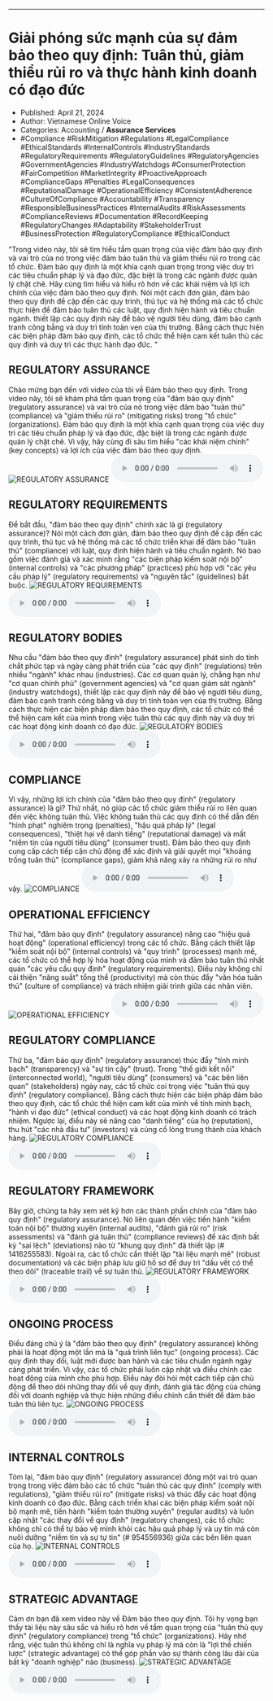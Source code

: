 
---

# Giải phóng sức mạnh của sự đảm bảo theo quy định: Tuân thủ, giảm thiểu rủi ro và thực hành kinh doanh có đạo đức

- Published: April 21, 2024
- Author: Vietnamese Online Voice
- Categories: Accounting / **Assurance Services**
- #Compliance #RiskMitigation #Regulations #LegalCompliance #EthicalStandards #InternalControls #IndustryStandards #RegulatoryRequirements #RegulatoryGuidelines #RegulatoryAgencies #GovernmentAgencies #IndustryWatchdogs #ConsumerProtection #FairCompetition #MarketIntegrity #ProactiveApproach #ComplianceGaps #Penalties #LegalConsequences #ReputationalDamage #OperationalEfficiency #ConsistentAdherence #CultureOfCompliance #Accountability #Transparency #ResponsibleBusinessPractices #InternalAudits #RiskAssessments #ComplianceReviews #Documentation #RecordKeeping #RegulatoryChanges #Adaptability #StakeholderTrust #BusinessProtection #RegulatoryCompliance #EthicalConduct

"Trong video này, tôi sẽ tìm hiểu tầm quan trọng của việc đảm bảo quy định và vai trò của nó trong việc đảm bảo tuân thủ và giảm thiểu rủi ro trong các tổ chức. Đảm bảo quy định là một khía cạnh quan trọng trong việc duy trì các tiêu chuẩn pháp lý và đạo đức, đặc biệt là trong các ngành được quản lý chặt chẽ. Hãy cùng tìm hiểu và hiểu rõ hơn về các khái niệm và lợi ích chính của việc đảm bảo theo quy định. Nói một cách đơn giản, đảm bảo theo quy định đề cập đến các quy trình, thủ tục và hệ thống mà các tổ chức thực hiện để đảm bảo tuân thủ các luật, quy định hiện hành và tiêu chuẩn ngành. thiết lập các quy định này để bảo vệ người tiêu dùng, đảm bảo cạnh tranh công bằng và duy trì tính toàn vẹn của thị trường. Bằng cách thực hiện các biện pháp đảm bảo quy định, các tổ chức thể hiện cam kết tuân thủ các quy định và duy trì các thực hành đạo đức. "


## REGULATORY ASSURANCE

Chào mừng bạn đến với video của tôi về Đảm bảo theo quy định. Trong video này, tôi sẽ khám phá tầm quan trọng của "đảm bảo quy định" (regulatory assurance) và vai trò của nó trong việc đảm bảo "tuân thủ" (compliance) và "giảm thiểu rủi ro" (mitigating risks) trong "tổ chức" (organizations). Đảm bảo quy định là một khía cạnh quan trọng của việc duy trì các tiêu chuẩn pháp lý và đạo đức, đặc biệt là trong các ngành được quản lý chặt chẽ. Vì vậy, hãy cùng đi sâu tìm hiểu "các khái niệm chính" (key concepts) và lợi ích của việc đảm bảo theo quy định.
![REGULATORY ASSURANCE](https://http-archiver-apis-production-80.schnworks.com/storage/images/transitions/2024-04-21/transition-12378953336-Montserrat-Thin-9C27B0.jpg)
<audio controls>
    <source src="https://http-archiver-apis-production-80.schnworks.com/storage/audio/file-78336910788.mp3" type="audio/mpeg">
</audio>



## REGULATORY REQUIREMENTS

Để bắt đầu, "đảm bảo theo quy định" chính xác là gì (regulatory assurance)? Nói một cách đơn giản, đảm bảo theo quy định đề cập đến các quy trình, thủ tục và hệ thống mà các tổ chức triển khai để đảm bảo "tuân thủ" (compliance) với luật, quy định hiện hành và tiêu chuẩn ngành. Nó bao gồm việc đánh giá và xác minh rằng "các biện pháp kiểm soát nội bộ" (internal controls) và "các phương pháp" (practices) phù hợp với "các yêu cầu pháp lý" (regulatory requirements) và "nguyên tắc" (guidelines) bắt buộc.
![REGULATORY REQUIREMENTS](https://http-archiver-apis-production-80.schnworks.com/storage/images/transitions/2024-04-21/transition-3997350025-Montserrat-SemiBold-283593.jpg)
<audio controls>
    <source src="https://http-archiver-apis-production-80.schnworks.com/storage/audio/file-37485030876.mp3" type="audio/mpeg">
</audio>



## REGULATORY BODIES

Nhu cầu "đảm bảo theo quy định" (regulatory assurance) phát sinh do tính chất phức tạp và ngày càng phát triển của "các quy định" (regulations) trên nhiều "ngành" khác nhau (industries). Các cơ quan quản lý, chẳng hạn như "cơ quan chính phủ" (government agencies) và "cơ quan giám sát ngành" (industry watchdogs), thiết lập các quy định này để bảo vệ người tiêu dùng, đảm bảo cạnh tranh công bằng và duy trì tính toàn vẹn của thị trường. Bằng cách thực hiện các biện pháp đảm bảo theo quy định, các tổ chức có thể thể hiện cam kết của mình trong việc tuân thủ các quy định này và duy trì các hoạt động kinh doanh có đạo đức.
![REGULATORY BODIES](https://http-archiver-apis-production-80.schnworks.com/storage/images/transitions/2024-04-21/transition-12193377445-Montserrat-SemiBold-512DA8.jpg)
<audio controls>
    <source src="https://http-archiver-apis-production-80.schnworks.com/storage/audio/file-37558808536.mp3" type="audio/mpeg">
</audio>



## COMPLIANCE

Vì vậy, những lợi ích chính của "đảm bảo theo quy định" (regulatory assurance) là gì? Thứ nhất, nó giúp các tổ chức giảm thiểu rủi ro liên quan đến việc không tuân thủ. Việc không tuân thủ các quy định có thể dẫn đến "hình phạt" nghiêm trọng (penalties), "hậu quả pháp lý" (legal consequences), "thiệt hại về danh tiếng" (reputational damage) và mất "niềm tin của người tiêu dùng" (consumer trust). Đảm bảo theo quy định cung cấp cách tiếp cận chủ động để xác định và giải quyết mọi "khoảng trống tuân thủ" (compliance gaps), giảm khả năng xảy ra những rủi ro như vậy.
![COMPLIANCE](https://http-archiver-apis-production-80.schnworks.com/storage/images/transitions/2024-04-21/transition--6763677396-Montserrat-Regular-1A237E.jpg)
<audio controls>
    <source src="https://http-archiver-apis-production-80.schnworks.com/storage/audio/file-52059842363.mp3" type="audio/mpeg">
</audio>



## OPERATIONAL EFFICIENCY

Thứ hai, "đảm bảo quy định" (regulatory assurance) nâng cao "hiệu quả hoạt động" (operational efficiency) trong các tổ chức. Bằng cách thiết lập "kiểm soát nội bộ" (internal controls) và "quy trình" (processes) mạnh mẽ, các tổ chức có thể hợp lý hóa hoạt động của mình và đảm bảo tuân thủ nhất quán "các yêu cầu quy định" (regulatory requirements). Điều này không chỉ cải thiện "năng suất" tổng thể (productivity) mà còn thúc đẩy "văn hóa tuân thủ" (culture of compliance) và trách nhiệm giải trình giữa các nhân viên.
![OPERATIONAL EFFICIENCY](https://http-archiver-apis-production-80.schnworks.com/storage/images/transitions/2024-04-21/transition--2948811164-Montserrat-SemiBold-303F9F.jpg)
<audio controls>
    <source src="https://http-archiver-apis-production-80.schnworks.com/storage/audio/file-6220324587.mp3" type="audio/mpeg">
</audio>



## REGULATORY COMPLIANCE

Thứ ba, "đảm bảo quy định" (regulatory assurance) thúc đẩy "tính minh bạch" (transparency) và "sự tin cậy" (trust). Trong "thế giới kết nối" (interconnected world), "người tiêu dùng" (consumers) và "các bên liên quan" (stakeholders) ngày nay, các tổ chức coi trọng việc "tuân thủ quy định" (regulatory compliance). Bằng cách thực hiện các biện pháp đảm bảo theo quy định, các tổ chức thể hiện cam kết của mình về tính minh bạch, "hành vi đạo đức" (ethical conduct) và các hoạt động kinh doanh có trách nhiệm. Ngược lại, điều này sẽ nâng cao "danh tiếng" của họ (reputation), thu hút "các nhà đầu tư" (investors) và củng cố lòng trung thành của khách hàng.
![REGULATORY COMPLIANCE](https://http-archiver-apis-production-80.schnworks.com/storage/images/transitions/2024-04-21/transition--37773694846-Montserrat-SemiBold-9C27B0.jpg)
<audio controls>
    <source src="https://http-archiver-apis-production-80.schnworks.com/storage/audio/file-13046840343.mp3" type="audio/mpeg">
</audio>



## REGULATORY FRAMEWORK

Bây giờ, chúng ta hãy xem xét kỹ hơn các thành phần chính của "đảm bảo quy định" (regulatory assurance). Nó liên quan đến việc tiến hành "kiểm toán nội bộ" thường xuyên (internal audits), "đánh giá rủi ro" (risk assessments) và "đánh giá tuân thủ" (compliance reviews) để xác định bất kỳ "sai lệch" (deviations) nào từ "khung quy định" đã thiết lập (# 1416255583). Ngoài ra, các tổ chức cần thiết lập "tài liệu mạnh mẽ" (robust documentation) và các biện pháp lưu giữ hồ sơ để duy trì "dấu vết có thể theo dõi" (traceable trail) về sự tuân thủ.
![REGULATORY FRAMEWORK](https://http-archiver-apis-production-80.schnworks.com/storage/images/transitions/2024-04-21/transition-43583750904-Montserrat-SemiBold-283593.jpg)
<audio controls>
    <source src="https://http-archiver-apis-production-80.schnworks.com/storage/audio/file-11456332850.mp3" type="audio/mpeg">
</audio>



## ONGOING PROCESS

Điều đáng chú ý là "đảm bảo theo quy định" (regulatory assurance) không phải là hoạt động một lần mà là "quá trình liên tục" (ongoing process). Các quy định thay đổi, luật mới được ban hành và các tiêu chuẩn ngành ngày càng phát triển. Vì vậy, các tổ chức phải luôn cập nhật và điều chỉnh các hoạt động của mình cho phù hợp. Điều này đòi hỏi một cách tiếp cận chủ động để theo dõi những thay đổi về quy định, đánh giá tác động của chúng đối với doanh nghiệp và thực hiện những điều chỉnh cần thiết để đảm bảo tuân thủ liên tục.
![ONGOING PROCESS](https://http-archiver-apis-production-80.schnworks.com/storage/images/transitions/2024-04-21/transition-34283312732-Montserrat-SemiBold-880E4F.jpg)
<audio controls>
    <source src="https://http-archiver-apis-production-80.schnworks.com/storage/audio/file-3763209639.mp3" type="audio/mpeg">
</audio>



## INTERNAL CONTROLS

Tóm lại, "đảm bảo quy định" (regulatory assurance) đóng một vai trò quan trọng trong việc đảm bảo các tổ chức "tuân thủ các quy định" (comply with regulations), "giảm thiểu rủi ro" (mitigate risks) và thúc đẩy các hoạt động kinh doanh có đạo đức. Bằng cách triển khai các biện pháp kiểm soát nội bộ mạnh mẽ, tiến hành "kiểm toán thường xuyên" (regular audits) và luôn cập nhật "các thay đổi về quy định" (regulatory changes), các tổ chức không chỉ có thể tự bảo vệ mình khỏi các hậu quả pháp lý và uy tín mà còn nuôi dưỡng "niềm tin và sự tự tin" (# 954556936) giữa các bên liên quan của họ.
![INTERNAL CONTROLS](https://http-archiver-apis-production-80.schnworks.com/storage/images/transitions/2024-04-21/transition--7650919872-Montserrat-Bold-673AB7.jpg)
<audio controls>
    <source src="https://http-archiver-apis-production-80.schnworks.com/storage/audio/file-52664704162.mp3" type="audio/mpeg">
</audio>



## STRATEGIC ADVANTAGE

Cảm ơn bạn đã xem video này về Đảm bảo theo quy định. Tôi hy vọng bạn thấy tài liệu này sâu sắc và hiểu rõ hơn về tầm quan trọng của "tuân thủ quy định" (regulatory compliance) trong "tổ chức" (organizations). Hãy nhớ rằng, việc tuân thủ không chỉ là nghĩa vụ pháp lý mà còn là "lợi thế chiến lược" (strategic advantage) có thể góp phần vào sự thành công lâu dài của bất kỳ "doanh nghiệp" nào (business).
![STRATEGIC ADVANTAGE](https://http-archiver-apis-production-80.schnworks.com/storage/images/transitions/2024-04-21/transition--6249483121-Montserrat-ExtraBold-303F9F.jpg)
<audio controls>
    <source src="https://http-archiver-apis-production-80.schnworks.com/storage/audio/file-17024808655.mp3" type="audio/mpeg">
</audio>


